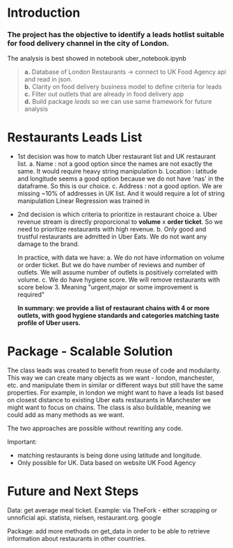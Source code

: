 # Introduction
### The project has the objective to identify a leads hotlist suitable for food delivery channel in the city of London.

The analysis is best showed in notebook uber_notebook.ipynb

> **a.** Database of London Restaurants -> connect to UK Food Agency api and read in json.\
**b.** Clarity on food delivery business model to define criteria for leads\
**c.** Filter out outlets that are already in food delivery app\
**d.** Build package *leads* so we can use same framework for future analysis


# Restaurants Leads List

- 1st decision was how to match Uber restaurant list and UK restaurant list.
      a. Name : not a good option since the names are not exactly the same. It would require heavy string manipulation
      b. Location : latitude and longitude seems a good option because we do not have 'nas' in the dataframe. So this is our choice.
      c. Address : not a good option. We are missing ~10% of addresses in UK list. And it would require a lot of string manipulation Linear Regression was trained in

- 2nd decision is which criteria to prioritize in restaurant choice
     a. Uber revenue stream is directly proporcional to **volume** x **order ticket**. So we need to prioritize restaurants with high revenue.
     b. Only good and trustful restaurants are admitted in Uber Eats. We do not want any damage to the brand.

  In practice, with data we have:
     a. We do not have information on volume or order ticket. But we do have number of reviews and number of outlets. We will assume number of outlets is positively correlated with volume.
     c. We do have hygiene score. We will remove restaurants with score below 3. Meaning "urgent,major or some improvement is required"

  **In summary: we provide a list of restaurant chains with 4 or more outlets, with good hygiene standards and categories matching taste profile of Uber users.**

# Package - Scalable Solution

The class leads was created to benefit from reuse of code and modularity.
This way we can create many objects as we want - london, manchester, etc. and manipulate them in similar or different ways but still have the same properties.
For example, in london we might want to have a leads list based on closest distance to existing Uber eats restaurants
in Manchester we might want to focus on chains.
The class is also buildable, meaning we could add as many methods as we want.

The two approaches are possible without rewriting any code.

Important:
  - matching restaurants is being done using latitude and longitude.
  - Only possible for UK. Data based on website UK Food Agency

# Future and Next Steps

Data: get average meal ticket. Example: via TheFork - either scrapping or unnoficial api. statista, nielsen, restaurant.org. google


Package: add more methods on get_data in order to be able to retrieve information about restaurants in other countries.
